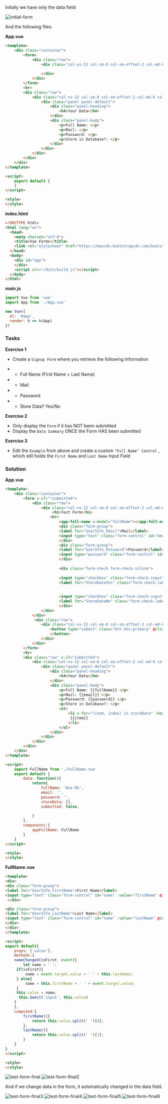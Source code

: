 Initally we have only the data field:

![initial-form](../initial-form.png)

And the following files: 

**App.vue**

```html
<template>
    <div class="container">
        <form>
            <div class="row">
                <div class="col-xs-12 col-sm-8 col-sm-offset-2 col-md-6 col-md-offset-3">
                    
                </div>
            </div>
        </form>
        <hr>
        <div class="row">
            <div class="col-xs-12 col-sm-8 col-sm-offset-2 col-md-6 col-md-offset-3">
                <div class="panel panel-default">
                    <div class="panel-heading">
                        <h4>Your Data</h4>
                    </div>
                    <div class="panel-body">
                        <p>Full Name: </p>
                        <p>Mail: </p>
                        <p>Password: </p>
                        <p>Store in Database?: </p>
                    </div>
                </div>
            </div>
        </div>
    </div>
</template>

<script>
    export default {
    }
</script>

<style>
</style>
```

**index.html**

```html
<!DOCTYPE html>
<html lang="en">
  <head>
    <meta charset="utf-8">
    <title>Vue Forms</title>
    <link rel="stylesheet" href="https://maxcdn.bootstrapcdn.com/bootstrap/3.3.7/css/bootstrap.min.css" integrity="sha384-BVYiiSIFeK1dGmJRAkycuHAHRg32OmUcww7on3RYdg4Va+PmSTsz/K68vbdEjh4u" crossorigin="anonymous">
  </head>
  <body>
    <div id="app">
    </div>
    <script src="/dist/build.js"></script>
  </body>
</html>
```

**main.js**

```js
import Vue from 'vue'
import App from './App.vue'

new Vue({
  el: '#app',
  render: h => h(App)
})
```

### Tasks

**Exercise 1**
* Create a `Signup Form` where you retrieve the following Information 
- - Full Name (First Name + Last Name) 
- - Mail 
- - Password 
- - Store Data? Yes/No 

**Exercise 2**
* Only display the `Form` if it has NOT been submitted 
* Display the `Data Summary` ONCE the Form HAS been submitted 

**Exercise 3**
* Edit the `Example` from above and create a custom `"Full Name" Control` , which still holds the `First Name` and `Last Name` Input Field 


### Solution 

**App.vue**

```html
<template>
    <div class="container">
        <form v-if="!submitted">
            <div class="row">
                <div class="col-xs-12 col-sm-8 col-sm-offset-2 col-md-6 col-md-offset-3">
                     <h1>Test Form</h1>
                    <hr>
                        <app-full-name v-model="fullName"></app-full-name>
                        <div class="form-group">
                        <label for="UserInfo_Email">Mail</label>
                        <input type="text" class="form-control" id="email" v-model="email">
                        </div> 
                        <div class="form-group">
                        <label for="UserInfo_Password">Password</label>
                        <input type="password" class="form-control" id="password" v-model.lazy="password">
                        </div> 
   
                        <div class="form-check form-check-inline">
                        
                        <input type="checkbox" class="form-check-input" id="YesCheckBox" value="Yes, store my data!" v-model="storeData">
                        <label for="StoreDataYes" class="form-check-label">Yes, store my data!</label>
                        
                         
                        <input type="checkbox" class="form-check-input" id="NoCheckBox" value="No, I don't want to store data!" v-model="storeData">
                        <label for="StoreDataNo" class="form-check-label">No, I don't want to store data!</label>
                        </div>
                </div>
            </div>
             <div class="row">
                <div class="col-xs-12 col-sm-8 col-sm-offset-2 col-md-6 col-md-offset-3">
                    <button type="submit" class="btn btn-primary" @click.prevent="submitted = true">Submit !     
                    </button>
                </div>
            </div>
        </form>
        <hr>
        <div class="row" v-if="submitted">
            <div class="col-xs-12 col-sm-8 col-sm-offset-2 col-md-6 col-md-offset-3">
                <div class="panel panel-default">
                    <div class="panel-heading">
                        <h4>Your Data</h4>
                    </div>
                    <div class="panel-body">
                        <p>Full Name: {{fullName}} </p>
                        <p>Mail: {{email}} </p>
                        <p>Password: {{password}} </p>
                        <p>Store in Database?: </p>
                        <ul>
                            <li v-for="(item, index) in storeData" :key="index">
                             {{item}}
                            </li>
                        </ul>
                    </div>
                </div>
            </div>
        </div>
    </div>
</template>

<script>
    import FullName from './FullName.vue'
    export default {
        data: function(){
            return{
                fullName: 'Ana Mo',
                email: '',
                password: '',
                storeData: [],
                submitted: false,
                
            }
        },
        components:{
            appFullName: FullName
        }
    }
</script>

<style>
</style>
```

**FullName.vue**

```html
<template>
<div>
<div class="form-group">
<label for="UserInfo_FirstName">First Name</label>
<input type="text" class="form-control" id="name" :value="firstName" @input="nameChanged(true, $event)">
 </div> 

<div class="form-group">
<label for="UserInfo_LastName">Last Name</label>
<input type="text" class="form-control" id="name" :value="lastName" @input="nameChanged(false, $event)">
</div> 
</div>
</template>

<script>
export default{
    props: ['value'],
    methods:{
    nameChanged(isFirst, event){
        let name = ' ';
     if(isFirst){
         name = event.target.value + ' ' + this.lastName;
     } else{
         name = this.firstName + ' ' + event.target.value;
     }
     this.value = name; 
      this.$emit('input', this.value)
    }
    },
    computed:{
        firstName(){
            return this.value.split(' ')[0];
        },
        lastName(){
            return this.value.split(' ')[1];
        }
    }
}
</script>

<style>
</style>
```

![test-form-final](../test-form-final.png)
![test-form-final2](../test-form-final2.png)

And if we change data in the form, it automatically changed in the data field. 

![test-form-final3](../test-form-final3.png)
![test-form-final4](../test-form-final4.png)
![test-form-final5](../test-form-final5.png)
![test-form-final6](../test-form-final6.png)

